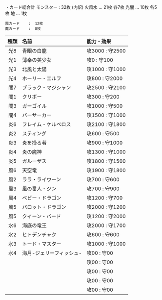 ・カード総合計
    モンスター  :  32枚
                 (内訳) 火風水 ... 21枚 各7枚
                        光闇   ... 10枚 各5枚
                        地     ... 1枚

    罠カード    :  12枚 
    魔カード    :  8枚


| 種類   | 名前 | 能力・効果
|:-:     |:--   |:--
|光8     |青眼の白龍          |攻3000 : 守2500
|光1     |薄幸の美少女        |攻0    : 守100
|光3     |北風と太陽          |攻1000 : 守1000
|光4     |ホーリー・エルフ    |攻800  : 守2000
|闇7     |ブラック・マジシャン|攻2500 : 守2100
|闇1     |クリボー            |攻300  : 守200
|闇3     |ガーゴイル          |攻1000 : 守500
|闇4     |バーサーカー        |攻1500 : 守1000
|炎6     |フレイム・ケルベロス|攻2100 : 守1800
|炎2     |スティング          |攻600  : 守500
|炎3     |炎を操る者          |攻900  : 守1000
|炎4     |炎の魔神            |攻1300 : 守1000
|炎5     |ガルーザス          |攻1800 : 守1500
|風6     |天空竜              |攻1900 : 守1800
|風2     |ララ・ライウーン    |攻700  : 守600
|風3     |風の番人・ジン      |攻700  : 守900
|風4     |ベビー・ドラゴン    |攻1200 : 守700
|風5     |パロット・ドラゴン  |攻2000 : 守1200
|風5     |クイーン・バード    |攻1200 : 守2000
|水6     |海底の竜王          |攻2000 : 守1700
|水2     |ヒトデンチャク      |攻600  : 守600
|水3     |トード・マスター    |攻1000 : 守1000
|水4     |海月-ジェリーフィッシュ-|攻00 : 守00
|     |          |攻00 : 守00
|     |          |攻00 : 守00
|     |          |攻00 : 守00
|     |          |攻00 : 守00
